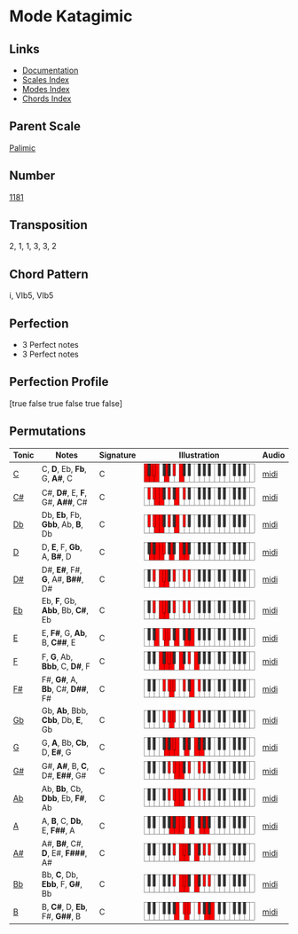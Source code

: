 # Mode Katagimic

## Links

- [Documentation](README.md)
- [Scales Index](Scales.md)
- [Modes Index](Modes.md)
- [Chords Index](Chords.md)

## Parent Scale

[Palimic](ScalePalimic.md)

## Number

[1181](https://ianring.com/musictheory/scales/1181)

## Transposition

2, 1, 1, 3, 3, 2

## Chord Pattern

i, VIb5, VIb5

## Perfection

- 3 Perfect notes
- 3 Perfect notes

## Perfection Profile

[true false true false true false]

## Permutations

| Tonic | Notes | Signature | Illustration | Audio |
|-------|-------|-----------|--------------|-------|
| [C](ModeCNaturalKatagimic.md) | C, **D**, Eb, **Fb**, G, **A#**, C | C | ![CNaturalKatagimic](ModeCNaturalKatagimic.png) | [midi](https://github.com/edipermadi/music/blob/main/docs/ModeCNaturalKatagimic.mid?raw=true) |
| [C#](ModeCSharpKatagimic.md) | C#, **D#**, E, **F**, G#, **A##**, C# | C | ![CSharpKatagimic](ModeCSharpKatagimic.png) | [midi](https://github.com/edipermadi/music/blob/main/docs/ModeCSharpKatagimic.mid?raw=true) |
| [Db](ModeDFlatKatagimic.md) | Db, **Eb**, Fb, **Gbb**, Ab, **B**, Db | C | ![DFlatKatagimic](ModeDFlatKatagimic.png) | [midi](https://github.com/edipermadi/music/blob/main/docs/ModeDFlatKatagimic.mid?raw=true) |
| [D](ModeDNaturalKatagimic.md) | D, **E**, F, **Gb**, A, **B#**, D | C | ![DNaturalKatagimic](ModeDNaturalKatagimic.png) | [midi](https://github.com/edipermadi/music/blob/main/docs/ModeDNaturalKatagimic.mid?raw=true) |
| [D#](ModeDSharpKatagimic.md) | D#, **E#**, F#, **G**, A#, **B##**, D# | C | ![DSharpKatagimic](ModeDSharpKatagimic.png) | [midi](https://github.com/edipermadi/music/blob/main/docs/ModeDSharpKatagimic.mid?raw=true) |
| [Eb](ModeEFlatKatagimic.md) | Eb, **F**, Gb, **Abb**, Bb, **C#**, Eb | C | ![EFlatKatagimic](ModeEFlatKatagimic.png) | [midi](https://github.com/edipermadi/music/blob/main/docs/ModeEFlatKatagimic.mid?raw=true) |
| [E](ModeENaturalKatagimic.md) | E, **F#**, G, **Ab**, B, **C##**, E | C | ![ENaturalKatagimic](ModeENaturalKatagimic.png) | [midi](https://github.com/edipermadi/music/blob/main/docs/ModeENaturalKatagimic.mid?raw=true) |
| [F](ModeFNaturalKatagimic.md) | F, **G**, Ab, **Bbb**, C, **D#**, F | C | ![FNaturalKatagimic](ModeFNaturalKatagimic.png) | [midi](https://github.com/edipermadi/music/blob/main/docs/ModeFNaturalKatagimic.mid?raw=true) |
| [F#](ModeFSharpKatagimic.md) | F#, **G#**, A, **Bb**, C#, **D##**, F# | C | ![FSharpKatagimic](ModeFSharpKatagimic.png) | [midi](https://github.com/edipermadi/music/blob/main/docs/ModeFSharpKatagimic.mid?raw=true) |
| [Gb](ModeGFlatKatagimic.md) | Gb, **Ab**, Bbb, **Cbb**, Db, **E**, Gb | C | ![GFlatKatagimic](ModeGFlatKatagimic.png) | [midi](https://github.com/edipermadi/music/blob/main/docs/ModeGFlatKatagimic.mid?raw=true) |
| [G](ModeGNaturalKatagimic.md) | G, **A**, Bb, **Cb**, D, **E#**, G | C | ![GNaturalKatagimic](ModeGNaturalKatagimic.png) | [midi](https://github.com/edipermadi/music/blob/main/docs/ModeGNaturalKatagimic.mid?raw=true) |
| [G#](ModeGSharpKatagimic.md) | G#, **A#**, B, **C**, D#, **E##**, G# | C | ![GSharpKatagimic](ModeGSharpKatagimic.png) | [midi](https://github.com/edipermadi/music/blob/main/docs/ModeGSharpKatagimic.mid?raw=true) |
| [Ab](ModeAFlatKatagimic.md) | Ab, **Bb**, Cb, **Dbb**, Eb, **F#**, Ab | C | ![AFlatKatagimic](ModeAFlatKatagimic.png) | [midi](https://github.com/edipermadi/music/blob/main/docs/ModeAFlatKatagimic.mid?raw=true) |
| [A](ModeANaturalKatagimic.md) | A, **B**, C, **Db**, E, **F##**, A | C | ![ANaturalKatagimic](ModeANaturalKatagimic.png) | [midi](https://github.com/edipermadi/music/blob/main/docs/ModeANaturalKatagimic.mid?raw=true) |
| [A#](ModeASharpKatagimic.md) | A#, **B#**, C#, **D**, E#, **F###**, A# | C | ![ASharpKatagimic](ModeASharpKatagimic.png) | [midi](https://github.com/edipermadi/music/blob/main/docs/ModeASharpKatagimic.mid?raw=true) |
| [Bb](ModeBFlatKatagimic.md) | Bb, **C**, Db, **Ebb**, F, **G#**, Bb | C | ![BFlatKatagimic](ModeBFlatKatagimic.png) | [midi](https://github.com/edipermadi/music/blob/main/docs/ModeBFlatKatagimic.mid?raw=true) |
| [B](ModeBNaturalKatagimic.md) | B, **C#**, D, **Eb**, F#, **G##**, B | C | ![BNaturalKatagimic](ModeBNaturalKatagimic.png) | [midi](https://github.com/edipermadi/music/blob/main/docs/ModeBNaturalKatagimic.mid?raw=true) |
